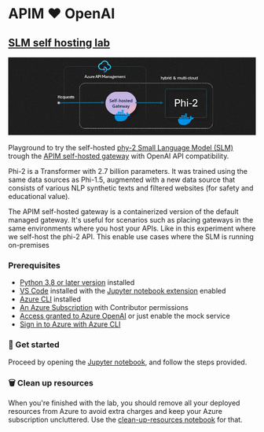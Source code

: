 # APIM ❤️ OpenAI

## [SLM self hosting lab](slm-self-hosting.ipynb)
![flow](../../images/slm-self-hosting.gif)

Playground to try the self-hosted [phy-2 Small Language Model (SLM)](https://www.microsoft.com/en-us/research/blog/phi-2-the-surprising-power-of-small-language-models/) trough the [APIM self-hosted gateway](https://learn.microsoft.com/en-us/azure/api-management/self-hosted-gateway-overview) with OpenAI API compatibility.

Phi-2 is a Transformer with 2.7 billion parameters. It was trained using the same data sources as Phi-1.5, augmented with a new data source that consists of various NLP synthetic texts and filtered websites (for safety and educational value).

The APIM self-hosted gateway is a containerized version of the default managed gateway. It's useful for scenarios such as placing gateways in the same environments where you host your APIs. Like in this experiment where we self-host the phi-2 API. This enable use cases where the SLM is running on-premises 

### Prerequisites
- [Python 3.8 or later version](https://www.python.org/) installed
- [VS Code](https://code.visualstudio.com/) installed with the [Jupyter notebook extension](https://marketplace.visualstudio.com/items?itemName=ms-toolsai.jupyter) enabled
- [Azure CLI](https://learn.microsoft.com/en-us/cli/azure/install-azure-cli) installed
- [An Azure Subscription](https://azure.microsoft.com/en-us/free/) with Contributor permissions
- [Access granted to Azure OpenAI](https://aka.ms/oai/access) or just enable the mock service
- [Sign in to Azure with Azure CLI](https://learn.microsoft.com/en-us/cli/azure/authenticate-azure-cli-interactively)

### 🚀 Get started
Proceed by opening the [Jupyter notebook](slm-self-hosting.ipynb), and follow the steps provided.

### 🗑️ Clean up resources
When you're finished with the lab, you should remove all your deployed resources from Azure to avoid extra charges and keep your Azure subscription uncluttered.
Use the [clean-up-resources notebook](clean-up-resources.ipynb) for that.